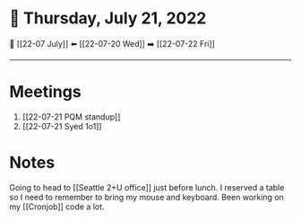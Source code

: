 # 📅  Thursday, July 21, 2022
🔀 [[22-07 July]]
⬅️ [[22-07-20 Wed]]
➡️ [[22-07-22 Fri]]

---
# Meetings
1. [[22-07-21 PQM standup]]
2. [[22-07-21 Syed 1o1]]

# Notes
Going to head to [[Seattle 2+U office]] just before lunch. I reserved a table so I need to remember to bring my mouse and keyboard. Been working on my [[Cronjob]] code a lot.